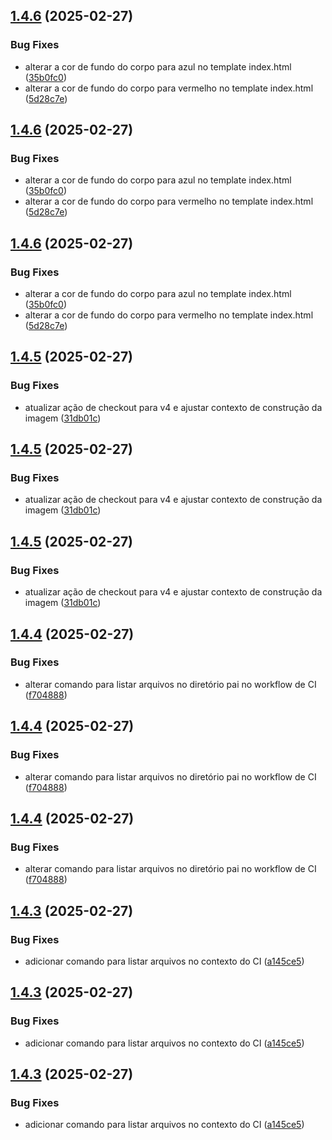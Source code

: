 ## [1.4.6](https://github.com/davidlimacardoso/simple-python-application/compare/v1.4.5...v1.4.6) (2025-02-27)


### Bug Fixes

* alterar a cor de fundo do corpo para azul no template index.html ([35b0fc0](https://github.com/davidlimacardoso/simple-python-application/commit/35b0fc060007d85b2c103e06ee8c580221f03f17))
* alterar a cor de fundo do corpo para vermelho no template index.html ([5d28c7e](https://github.com/davidlimacardoso/simple-python-application/commit/5d28c7ebdfd753f74bbc87b88b07f158851e98a9))





## [1.4.6](https://github.com/davidlimacardoso/simple-python-application/compare/v1.4.5...v1.4.6) (2025-02-27)


### Bug Fixes

* alterar a cor de fundo do corpo para azul no template index.html ([35b0fc0](https://github.com/davidlimacardoso/simple-python-application/commit/35b0fc060007d85b2c103e06ee8c580221f03f17))
* alterar a cor de fundo do corpo para vermelho no template index.html ([5d28c7e](https://github.com/davidlimacardoso/simple-python-application/commit/5d28c7ebdfd753f74bbc87b88b07f158851e98a9))





## [1.4.6](https://github.com/davidlimacardoso/simple-python-application/compare/v1.4.5...v1.4.6) (2025-02-27)


### Bug Fixes

* alterar a cor de fundo do corpo para azul no template index.html ([35b0fc0](https://github.com/davidlimacardoso/simple-python-application/commit/35b0fc060007d85b2c103e06ee8c580221f03f17))
* alterar a cor de fundo do corpo para vermelho no template index.html ([5d28c7e](https://github.com/davidlimacardoso/simple-python-application/commit/5d28c7ebdfd753f74bbc87b88b07f158851e98a9))

## [1.4.5](https://github.com/davidlimacardoso/simple-python-application/compare/v1.4.4...v1.4.5) (2025-02-27)


### Bug Fixes

* atualizar ação de checkout para v4 e ajustar contexto de construção da imagem ([31db01c](https://github.com/davidlimacardoso/simple-python-application/commit/31db01ce001d3e4f07cd5319965915662d086c55))





## [1.4.5](https://github.com/davidlimacardoso/simple-python-application/compare/v1.4.4...v1.4.5) (2025-02-27)


### Bug Fixes

* atualizar ação de checkout para v4 e ajustar contexto de construção da imagem ([31db01c](https://github.com/davidlimacardoso/simple-python-application/commit/31db01ce001d3e4f07cd5319965915662d086c55))





## [1.4.5](https://github.com/davidlimacardoso/simple-python-application/compare/v1.4.4...v1.4.5) (2025-02-27)


### Bug Fixes

* atualizar ação de checkout para v4 e ajustar contexto de construção da imagem ([31db01c](https://github.com/davidlimacardoso/simple-python-application/commit/31db01ce001d3e4f07cd5319965915662d086c55))

## [1.4.4](https://github.com/davidlimacardoso/simple-python-application/compare/v1.4.3...v1.4.4) (2025-02-27)


### Bug Fixes

* alterar comando para listar arquivos no diretório pai no workflow de CI ([f704888](https://github.com/davidlimacardoso/simple-python-application/commit/f7048881b9c9e88804b5cc603e35ae67208337da))





## [1.4.4](https://github.com/davidlimacardoso/simple-python-application/compare/v1.4.3...v1.4.4) (2025-02-27)


### Bug Fixes

* alterar comando para listar arquivos no diretório pai no workflow de CI ([f704888](https://github.com/davidlimacardoso/simple-python-application/commit/f7048881b9c9e88804b5cc603e35ae67208337da))





## [1.4.4](https://github.com/davidlimacardoso/simple-python-application/compare/v1.4.3...v1.4.4) (2025-02-27)


### Bug Fixes

* alterar comando para listar arquivos no diretório pai no workflow de CI ([f704888](https://github.com/davidlimacardoso/simple-python-application/commit/f7048881b9c9e88804b5cc603e35ae67208337da))

## [1.4.3](https://github.com/davidlimacardoso/simple-python-application/compare/v1.4.2...v1.4.3) (2025-02-27)


### Bug Fixes

* adicionar comando para listar arquivos no contexto do CI ([a145ce5](https://github.com/davidlimacardoso/simple-python-application/commit/a145ce5eb06143b5b765c94f365eee88749c4d8a))





## [1.4.3](https://github.com/davidlimacardoso/simple-python-application/compare/v1.4.2...v1.4.3) (2025-02-27)


### Bug Fixes

* adicionar comando para listar arquivos no contexto do CI ([a145ce5](https://github.com/davidlimacardoso/simple-python-application/commit/a145ce5eb06143b5b765c94f365eee88749c4d8a))





## [1.4.3](https://github.com/davidlimacardoso/simple-python-application/compare/v1.4.2...v1.4.3) (2025-02-27)


### Bug Fixes

* adicionar comando para listar arquivos no contexto do CI ([a145ce5](https://github.com/davidlimacardoso/simple-python-application/commit/a145ce5eb06143b5b765c94f365eee88749c4d8a))
